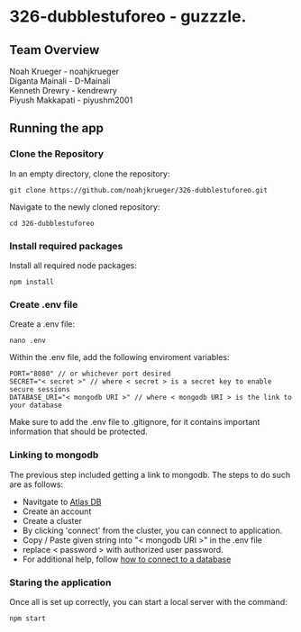 # 326-dubblestuforeo - guzzzle.

## Team Overview  
Noah Krueger - noahjkrueger  
Diganta Mainali - D-Mainali  
Kenneth Drewry - kendrewry  
Piyush Makkapati - piyushm2001  

## Running the app

### Clone the Repository

In an empty directory, clone the repository:  

    git clone https://github.com/noahjkrueger/326-dubblestuforeo.git

Navigate to the newly cloned repository:  

    cd 326-dubblestuforeo

### Install required packages

Install all required node packages: 

    npm install

### Create .env file

Create a .env file:  

    nano .env

Within the .env file, add the following enviroment variables:  

    PORT="8080" // or whichever port desired
    SECRET="< secret >" // where < secret > is a secret key to enable secure sessions
    DATABASE_URI="< mongodb URI >" // where < mongodb URI > is the link to your database
Make sure to add the .env file to .gitignore, for it contains important information that should be protected.

### Linking to mongodb

The previous step included getting a link to mongodb. The steps to do such are as follows:  
- Navitgate to [Atlas DB](https://www.mongodb.com/atlas/database)
- Create an account
- Create a cluster
- By clicking 'connect' from the cluster, you can connect to application.
- Copy / Paste given string into "< mongodb URI >" in the .env file
- replace < password > with authorized user password.
- For additional help, follow [how to connect to a database](https://www.mongodb.com/docs/atlas/connect-to-database-deployment/)

### Staring the application

Once all is set up correctly, you can start a local server with the command:  

    npm start